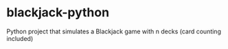 # blackjack-python
Python project that simulates a Blackjack game with n decks (card counting included)
